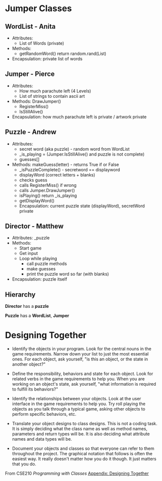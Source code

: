 # Jumper Classes
## WordList - Anita
* Attributes: 
    * List of Words (private) 
* Methods: 
    * getRandomWord() return random.rand(List) 
* Encapsulation: private list of words 
    
## Jumper - Pierce
* Attributes: 
    * How much parachute left (4 Levels) 
    * List of strings to contain ascii art 
* Methods: DrawJumper()
    * RegisterMiss()
    * IsStillAlive()
* Encapsulation: how much parachute left is private / artwork private   
   
## Puzzle - Andrew
* Attributes:
    * secret word (aka puzzle) - random word from WordList 
    * _is_playing = (Jumper.IsStillAlive() and puzzle is not complete)
    * guesses[]
* Methods: makeGuess(letter) - returns True if or False  
    * _isPuzzleComplete() - secretword == displayword 
    * displayWord (correct letters + blanks)
    * checks guess
    * calls RegisterMiss() if wrong
    * calls Jumper.DrawJumper()
    * isPlaying() return _is_playing
    * getDisplayWord()
    * Encapsulation: current puzzle state (displayWord), secretWord private
## Director - Matthew
* Attributes:
    _puzzle
* Methods:
   * Start game
   * Get input
   * Loop while playing 
        * call puzzle methods
        * make guesses
        * print the puzzle word so far (with blanks)
* Encapsulation: puzzle itself 

## Hierarchy

**Director** has a **puzzle** 

**Puzzle** has a **WordList**, **Jumper**

# Designing Together
* Identify the objects in your program. Look for the central nouns in the game requirements. Narrow down your list to just the most essential ones. For each object, ask yourself, "is this an object, or the state in another object?"    

* Define the responsibility, behaviors and state for each object. Look for related verbs in the game requirements to help you. When you are working on an object's state, ask yourself, "what information is required to fulfill its behaviors?"

* Identify the relationships between your objects. Look at the user interface in the game requirements to help you. Try roll playing the objects as you talk through a typical game, asking other objects to perform specific behaviors, etc.

* Translate your object designs to class designs. This is not a coding task. It is simply deciding what the class name as well as method names, parameters and return types will be. It is also deciding what attribute names and data types will be.

* Document your objects and classes so that everyone can refer to them throughout the project. The graphical notation that follows is often the easiest way. It really doesn't matter how you do it though. It just matters that you do.

From CSE210 _Programming with Classes_ [Appendix: Designing Together](https://byui-cse.github.io/cse210-course-competency/appendices/designing-together.html)